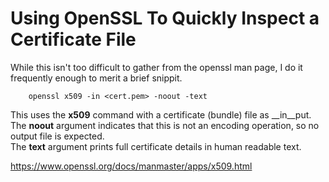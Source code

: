 Using OpenSSL To Quickly Inspect a Certificate File
===================================================

While this isn't too difficult to gather from the openssl man page, I do it
frequently enough to merit a brief snippit.  

        openssl x509 -in <cert.pem> -noout -text

This uses the __x509__ command with a certificate (bundle) file as __in__put.  
The __noout__ argument indicates that this is not an encoding operation, so no
output file is expected.  
The __text__ argument prints full certificate details in human readable text.  

https://www.openssl.org/docs/manmaster/apps/x509.html
